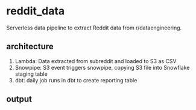 # reddit_data

Serverless data pipeline to extract Reddit data from r/dataengineering. 

## architecture

1. Lambda: Data extracted from subreddit and loaded to S3 as CSV 
2. Snowpipe: S3 event triggers snowpipe, copying S3 file into Snowflake staging table
3. dbt: daily job runs in dbt to create reporting table

## output

